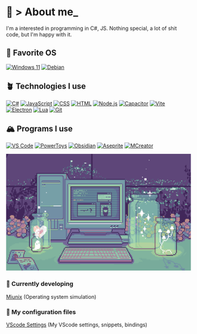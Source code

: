 # 🍏 > About me_ 

I'm a interested in programming in C#, JS. Nothing special, a lot of shit code, but I'm happy with it.</br>

## 🐧 Favorite OS 

[![Windows 11](https://img.shields.io/badge/Windows_11-A6D4FF?style=for-the-badge&logo=windows11&logoColor=black)](https://www.microsoft.com/windows/windows-11)
[![Debian](https://img.shields.io/badge/Debian_13-DD88A0?style=for-the-badge&logo=debian&logoColor=black)](https://www.debian.org/)

## 🪴 Technologies I use

[![C#](https://img.shields.io/badge/C%23-D9C6F0?style=for-the-badge&logo=csharp&logoColor=black)](https://dotnet.microsoft.com/ru-ru/languages/csharp)
[![JavaScript](https://img.shields.io/badge/JavaScript-F5E0B7?style=for-the-badge&logo=javascript&logoColor=black)](https://developer.mozilla.org/en-US/docs/Web/JavaScript)
[![CSS](https://img.shields.io/badge/CSS-A2D5E5?style=for-the-badge&logo=css3&logoColor=black)](https://developer.mozilla.org/en-US/docs/Web/CSS)
[![HTML](https://img.shields.io/badge/HTML-F9C7C7?style=for-the-badge&logo=html5&logoColor=black)](https://developer.mozilla.org/en-US/docs/Web/HTML)
[![Node.js](https://img.shields.io/badge/Node.js-CFF4D2?style=for-the-badge&logo=nodedotjs&logoColor=black)](https://nodejs.org/)
[![Capacitor](https://img.shields.io/badge/Capacitor-B3DEFF?style=for-the-badge&logo=capacitor&logoColor=black)](https://capacitorjs.com/)
[![Vite](https://img.shields.io/badge/Vite-CBC7FF?style=for-the-badge&logo=vite&logoColor=black)](https://vite.dev/)
[![Electron](https://img.shields.io/badge/Electron-B8E0D8?style=for-the-badge&logo=electron&logoColor=black)](https://www.electronjs.org/ru/)
[![Lua](https://img.shields.io/badge/Lua-C5C5E3?style=for-the-badge&logo=lua&logoColor=black)](https://www.lua.org/)
[![Git](https://img.shields.io/badge/Git-FEC9BB?style=for-the-badge&logo=git&logoColor=black)](https://git-scm.com/)

## 🏔️ Programs I use 

[![VS Code](https://img.shields.io/badge/VS_Code-9EC8E6?style=for-the-badge&logo=visualstudiocode&logoColor=white)](https://code.visualstudio.com/)
[![PowerToys](https://img.shields.io/badge/PowerToys-F9C8D6?style=for-the-badge&logo=microsoft&logoColor=white)](https://github.com/microsoft/PowerToys)
[![Obsidian](https://img.shields.io/badge/Obsidian-7C87BC?style=for-the-badge&logo=obsidian&logoColor=white)](https://obsidian.md/)
[![Aseprite](https://img.shields.io/badge/Aseprite-D6D6D6?style=for-the-badge&logo=aseprite&logoColor=black)](https://www.aseprite.org/)
[![MCreator](https://img.shields.io/badge/MCreator-85CB9C?style=for-the-badge&logo=minecraft&logoColor=black)](https://mcreator.net/)

![Header](/img/header.gif)

### 🚀 Currently developing
<a href="https://github.com/Retakuu/Miunix" target="_blank" rel="noopener noreferrer" alt="Miunix">Miunix</a> (Operating system simulation)<br>

### 📌 My configuration files
<a href="https://github.com/Retakuu/VScode-Settings" target="_blank" rel="noopener noreferrer" alt="VScode Settings">VScode Settings</a> (My VScode settings, snippets, bindings)<br>
